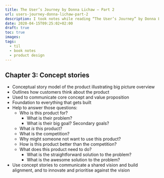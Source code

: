 ```yaml
---
title: The User’s Journey by Donna Lichaw – Part 2
url: users-journey-donna-lichaw-part-2
description: I took notes while reading “The User’s Journey” by Donna Lichaw. It’s a great book!
date: 2020-04-15T09:25:02+02:00
draft: true
toc: true
images:
tags:
  - til
  - book notes
  - product design
---
```


## Chapter 3: Concept stories

- Conceptual story model of the product illustrating big picture overview
- Outlines how customers think about the product
- Used to communicate core concept and value proposition
- Foundation to everything that gets built
- Help to answer those questions:
    - Who is this product for?
        - What is their problem?
        - What is their big goal? Secondary goals?
    - What *is* this product?
    - What is the competition?
    - Why might someone not want to use this product?
    - How is this product better than the competition?
    - What does this product need to do?
        - What is the straightforward solution to the problem?
        - What is the awesome solution to the problem?
- Use concept stories to communicate a shared vision and build alignment, and to innovate and prioritise against the vision